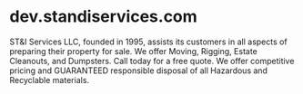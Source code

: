 # dev.standiservices.com
ST&amp;I Services LLC, founded in 1995, assists its customers in all aspects of preparing their property for sale. We offer Moving, Rigging, Estate Cleanouts, and Dumpsters. Call today for a free quote. We offer competitive pricing and GUARANTEED responsible disposal of all Hazardous and Recyclable materials.
